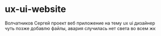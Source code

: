 # ux-ui-website
Волчатников Сергей проект веб приложение на тему ux ui дизайнер
чуть позже добавлю файлы, авария случилась нет света во всем жк
